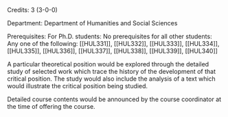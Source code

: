 Credits: 3 (3-0-0)

Department: Department of Humanities and Social Sciences

Prerequisites: For Ph.D. students: No prerequisites for all other students: Any one of the following: [[HUL331]], [[HUL332]], [[HUL333]], [[HUL334]], [[HUL335]], [[HUL336]], [[HUL337]], [[HUL338]], [[HUL339]], [[HUL340]]

A particular theoretical position would be explored through the detailed study of selected work which trace the history of the development of that critical position. The study would also include the analysis of a text which would illustrate the critical position being studied.

Detailed course contents would be announced by the course coordinator at the time of offering the course.